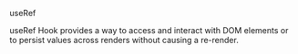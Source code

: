 useRef

useRef Hook provides a way to access and
interact with DOM elements or to persist values
across renders without causing a re-render.

